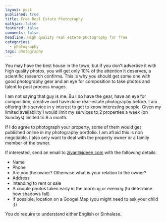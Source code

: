 ```yaml
---
layout: post
published: true
title: Free Real Estate Photography
mathjax: false
featured: false
comments: false
headline: High quality real estate photography for free
categories: 
  - photography
tags: photography
---
```


You may have the best house in the town, but if you don't advertise it with high quality photos, you will get only
10% of the attention it deserves, a scientific research confirms. This is why you should get some one with good
photography gear and an eye for composition to take photos and talent to post process images.

I am not saying that guy is me. Bu I do have the gear, have an eye for composition, creative and have done real-estate
photography before. I am offering this service in y interest to get to know interesting people. Given my limited
availability I would limit my services to 2 properties a week (on Sundays) limited to 8 a month.

If I do agree to photograph your property, some of them would get published online in my photography portfolio. I
am afraid this is non negotiable. I also only want to deal with the property owner or a family member of the owner.

If interested, send an email to ziyan@jdeen.com with the following details:

- Name
- Phone
- Are you the owner? Otherwise what is your relation to the owner?
- Address
- Intending to rent or sale
- A couple photos taken early in the morning or evening (to determine how shadows fall)
- If possible, location on a Googel Map (you might need to ask your child ;))

You do require to understand either English or Sinhalese.